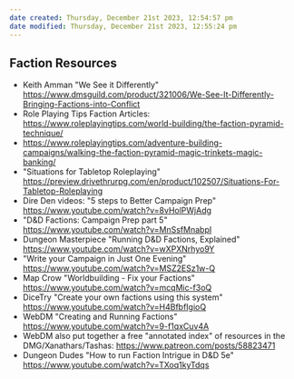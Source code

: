 ```yaml
---
date created: Thursday, December 21st 2023, 12:54:57 pm
date modified: Thursday, December 21st 2023, 12:55:24 pm
---
```


## Faction Resources 

- Keith Amman "We See it Differently" <https://www.dmsguild.com/product/321006/We-See-It-Differently-Bringing-Factions-into-Conflict>
- Role Playing Tips Faction Articles: <https://www.roleplayingtips.com/world-building/the-faction-pyramid-technique/>
- <https://www.roleplayingtips.com/adventure-building-campaigns/walking-the-faction-pyramid-magic-trinkets-magic-banking/>
- "Situations for Tabletop Roleplaying" <https://preview.drivethrurpg.com/en/product/102507/Situations-For-Tabletop-Roleplaying>
- Dire Den videos: "5 steps to Better Campaign Prep" <https://www.youtube.com/watch?v=8vHolPWjAdg>
- "D&D Factions: Campaign Prep part 5" <https://www.youtube.com/watch?v=MnSsfMnabpI>
- Dungeon Masterpiece "Running D&D Factions, Explained" <https://www.youtube.com/watch?v=wXPXNrhyo9Y>
- "Write your Campaign in Just One Evening" <https://www.youtube.com/watch?v=MSZ2ESz1w-Q>
- Map Crow "Worldbuilding - Fix your Factions" <https://www.youtube.com/watch?v=mcqMic-f3oQ>
- DiceTry "Create your own factions using this system" <https://www.youtube.com/watch?v=H4BfbfIgioQ>
- WebDM "Creating and Running Factions" <https://www.youtube.com/watch?v=9-f1qxCuv4A>
- WebDM also put together a free "annotated index" of resources in the DMG/Xanathars/Tashas: <https://www.patreon.com/posts/58823471>
- Dungeon Dudes "How to run Faction Intrigue in D&D 5e" <https://www.youtube.com/watch?v=TXoq1kyTdqs>